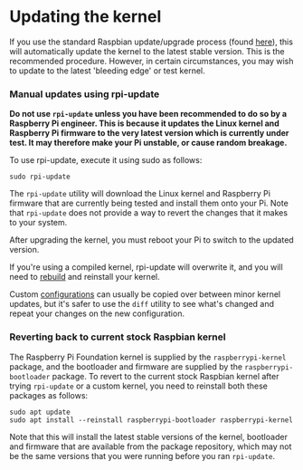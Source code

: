 # Updating the kernel

If you use the standard Raspbian update/upgrade process (found [here](../../raspbian/updating.md)), this will automatically update the kernel to the latest stable version. This is the recommended procedure. However, in certain circumstances, you may wish to update to the latest 'bleeding edge' or test kernel.

### Manual updates using rpi-update

**Do not use `rpi-update` unless you have been recommended to do so by a Raspberry Pi engineer. This is because it updates the Linux kernel and Raspberry Pi firmware to the very latest version which is currently under test. It may therefore make your Pi unstable, or cause random breakage.**

To use rpi-update, execute it using sudo as follows:

```sudo rpi-update```

The `rpi-update` utility will download the Linux kernel and Raspberry Pi firmware that are currently being tested and install them onto your Pi. Note that `rpi-update` does not provide a way to revert the changes that it makes to your system.

After upgrading the kernel, you must reboot your Pi to switch to the updated version.

If you're using a compiled kernel, rpi-update will overwrite it, and you will need to [rebuild](building.md) and reinstall your kernel.

Custom [configurations](configuring.md) can usually be copied over between minor kernel updates, but it's safer to use the `diff` utility to see what's changed and repeat your changes on the new configuration.

### Reverting back to current stock Raspbian kernel

The Raspberry Pi Foundation kernel is supplied by the `raspberrypi-kernel` package, and the bootloader and firmware are supplied by the `raspberrypi-bootloader` package. To revert to the current stock Raspbian kernel after trying `rpi-update` or a custom kernel, you need to reinstall both these packages as follows:

```
sudo apt update
sudo apt install --reinstall raspberrypi-bootloader raspberrypi-kernel
```

Note that this will install the latest stable versions of the kernel, bootloader and firmware that are available from the package repository, which may not be the same versions that you were running before you ran `rpi-update`.

